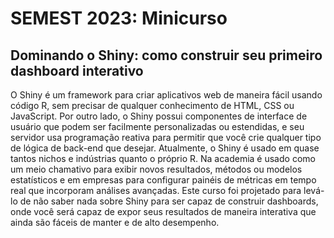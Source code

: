 # SEMEST 2023: Minicurso

## Dominando o Shiny: como construir seu primeiro dashboard interativo

O Shiny é um framework para criar aplicativos web de maneira fácil usando código R, sem precisar de qualquer conhecimento de HTML, CSS ou JavaScript. Por outro lado, o Shiny possui componentes de interface de usuário que podem ser facilmente personalizadas ou estendidas, e seu servidor usa programação reativa para permitir que você crie qualquer tipo de lógica de back-end que desejar. Atualmente, o Shiny é usado em quase tantos nichos e indústrias quanto o próprio R. Na academia é usado como um meio chamativo para exibir novos resultados, métodos ou modelos estatísticos e em empresas para configurar painéis de métricas em tempo real que incorporam análises avançadas. Este curso foi projetado para levá-lo de não saber nada sobre Shiny para ser capaz de construir dashboards, onde você será capaz de expor seus resultados de maneira interativa que ainda são fáceis de manter e de alto desempenho.
